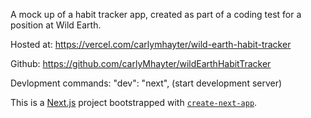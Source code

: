 A mock up of a habit tracker app, created as part of a coding test for a position at Wild Earth.

Hosted at:
https://vercel.com/carlymhayter/wild-earth-habit-tracker

Github:
https://github.com/carlyMhayter/wildEarthHabitTracker

Devlopment commands:
"dev": "next", (start development server)

This is a [Next.js](https://nextjs.org/) project bootstrapped with [`create-next-app`](https://github.com/vercel/next.js/tree/canary/packages/create-next-app).
